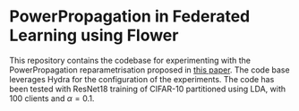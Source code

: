 # PowerPropagation in Federated Learning using Flower

This repository contains the codebase for experimenting with the PowerPropagation reparametrisation proposed in [this paper](https://arxiv.org/abs/2110.00296).
The code base leverages Hydra for the configuration of the experiments.
The code has been tested with ResNet18 training of CIFAR-10 partitioned using LDA, with 100 clients and $\alpha=0.1$.
